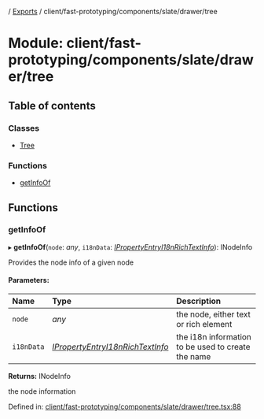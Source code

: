 [](../README.md) / [Exports](../modules.md) / client/fast-prototyping/components/slate/drawer/tree

# Module: client/fast-prototyping/components/slate/drawer/tree

## Table of contents

### Classes

- [Tree](../classes/client_fast_prototyping_components_slate_drawer_tree.tree.md)

### Functions

- [getInfoOf](client_fast_prototyping_components_slate_drawer_tree.md#getinfoof)

## Functions

### getInfoOf

▸ **getInfoOf**(`node`: *any*, `i18nData`: [*IPropertyEntryI18nRichTextInfo*](../interfaces/client_internal_components_propertyentry_propertyentrytext.ipropertyentryi18nrichtextinfo.md)): INodeInfo

Provides the node info of a given node

#### Parameters:

Name | Type | Description |
:------ | :------ | :------ |
`node` | *any* | the node, either text or rich element   |
`i18nData` | [*IPropertyEntryI18nRichTextInfo*](../interfaces/client_internal_components_propertyentry_propertyentrytext.ipropertyentryi18nrichtextinfo.md) | the i18n information to be used to create the name   |

**Returns:** INodeInfo

the node information

Defined in: [client/fast-prototyping/components/slate/drawer/tree.tsx:88](https://github.com/onzag/itemize/blob/55e63f2c/client/fast-prototyping/components/slate/drawer/tree.tsx#L88)

